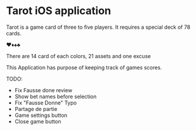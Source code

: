 # Tarot iOS application

Tarot is a game card of three to five players. It requires a special deck of 78 cards.

♥️♦️♠️♣️

There are 14 card of each colors, 21 assets and one excuse

This Application has purpose of keeping track of games scores.

TODO:
- Fix Fausse done review
- Show bet names before selection
- Fix "Fausse Donne" Typo
- Partage de partie
- Game settings button
- Close game button
